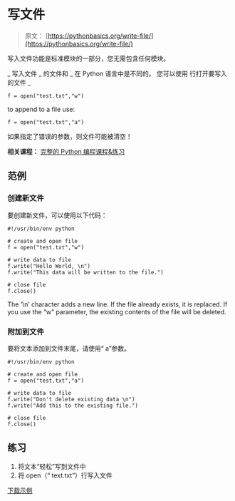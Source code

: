# 写文件

> 原文： [https://pythonbasics.org/write-file/](https://pythonbasics.org/write-file/)

写入文件功能是标准模块的一部分，您无需包含任何模块。

_ 写入文件 _ 的文件和 _ 在 Python 语言中是不同的。
您可以使用
行打开要写入的文件 _

```
f = open("test.txt","w")

```

to append to a file use:

```
f = open("test.txt","a")

```

如果指定了错误的参数，则文件可能被清空！

**相关课程：** [完整的 Python 编程课程&练习](https://gum.co/dcsp)

## 范例

### 创建新文件

要创建新文件，可以使用以下代码：

```
#!/usr/bin/env python

# create and open file
f = open("test.txt","w")

# write data to file 
f.write("Hello World, \n")
f.write("This data will be written to the file.")

# close file
f.close()

```

The ‘\n’ character adds a new line. If the file already exists, it is replaced. If you use the “w” parameter, the existing contents of the file will be deleted.

### 附加到文件

要将文本添加到文件末尾，请使用“ a”参数。

```
#!/usr/bin/env python

# create and open file
f = open("test.txt","a")

# write data to file 
f.write("Don't delete existing data \n")
f.write("Add this to the existing file.")

# close file
f.close()

```

## 练习

1.  将文本“轻松”写到文件中
2.  将 open（“ text.txt”）行写入文件

[下载示例](https://gum.co/dcsp)